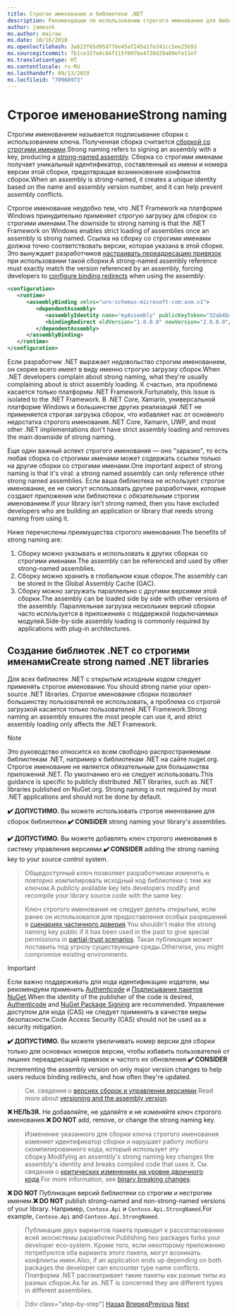 ```yaml
---
title: Строгое именование и библиотеки .NET
description: Рекомендации по использованию строгого именования для библиотек .NET.
author: jamesnk
ms.author: mairaw
ms.date: 10/16/2018
ms.openlocfilehash: 3a623f65d95d776e45af245a1fe241cc5ee25b93
ms.sourcegitcommit: 7b1ce327e8c84f115f007be4728d29a89efe11ef
ms.translationtype: HT
ms.contentlocale: ru-RU
ms.lasthandoff: 09/13/2019
ms.locfileid: "70968973"
---
```

# <a name="strong-naming"></a><span data-ttu-id="72c13-103">Строгое именование</span><span class="sxs-lookup"><span data-stu-id="72c13-103">Strong naming</span></span>

<span data-ttu-id="72c13-104">Строгим именованием называется подписывание сборки с использованием ключа. Полученная сборка считается [сборкой со строгими именами](../assembly/strong-named.md).</span><span class="sxs-lookup"><span data-stu-id="72c13-104">Strong naming refers to signing an assembly with a key, producing a [strong-named assembly](../assembly/strong-named.md).</span></span> <span data-ttu-id="72c13-105">Сборка со строгими именами получает уникальный идентификатор, составленный из имени и номера версии этой сборки, предотвращая возникновение конфликтов сборок.</span><span class="sxs-lookup"><span data-stu-id="72c13-105">When an assembly is strong-named, it creates a unique identity based on the name and assembly version number, and it can help prevent assembly conflicts.</span></span>

<span data-ttu-id="72c13-106">Строгое именование неудобно тем, что .NET Framework на платформе Windows принудительно применяет строгую загрузку для сборок со строгими именами.</span><span class="sxs-lookup"><span data-stu-id="72c13-106">The downside to strong naming is that the .NET Framework on Windows enables strict loading of assemblies once an assembly is strong named.</span></span> <span data-ttu-id="72c13-107">Ссылка на сборку со строгими именами должна точно соответствовать версии, которая указана в этой сборке. Это вынуждает разработчиков [настраивать переадресацию привязок](../../framework/configure-apps/redirect-assembly-versions.md) при использовании такой сборки:</span><span class="sxs-lookup"><span data-stu-id="72c13-107">A strong-named assembly reference must exactly match the version referenced by an assembly, forcing developers to [configure binding redirects](../../framework/configure-apps/redirect-assembly-versions.md) when using the assembly:</span></span>

```xml
<configuration>
   <runtime>
      <assemblyBinding xmlns="urn:schemas-microsoft-com:asm.v1">
         <dependentAssembly>
            <assemblyIdentity name="myAssembly" publicKeyToken="32ab4ba45e0a69a1" culture="neutral" />
            <bindingRedirect oldVersion="1.0.0.0" newVersion="2.0.0.0"/>
         </dependentAssembly>
      </assemblyBinding>
   </runtime>
</configuration>
```

<span data-ttu-id="72c13-108">Если разработчик .NET выражает недовольство строгим именованием, он скорее всего имеет в виду именно строгую загрузку сборок.</span><span class="sxs-lookup"><span data-stu-id="72c13-108">When .NET developers complain about strong naming, what they're usually complaining about is strict assembly loading.</span></span> <span data-ttu-id="72c13-109">К счастью, эта проблема касается только платформы .NET Framework.</span><span class="sxs-lookup"><span data-stu-id="72c13-109">Fortunately, this issue is isolated to the .NET Framework.</span></span> <span data-ttu-id="72c13-110">В .NET Core, Xamarin, универсальной платформе Windows и большинстве других реализаций .NET не применяется строгая загрузка сборок, что избавляет нас от основного недостатка строгого именования.</span><span class="sxs-lookup"><span data-stu-id="72c13-110">.NET Core, Xamarin, UWP, and most other .NET implementations don't have strict assembly loading and removes the main downside of strong naming.</span></span>

<span data-ttu-id="72c13-111">Еще один важный аспект строгого именования — оно "заразно", то есть любая сборка со строгими именами может содержать ссылки только на другие сборки со строгими именами.</span><span class="sxs-lookup"><span data-stu-id="72c13-111">One important aspect of strong naming is that it's viral: a strong named assembly can only reference other strong named assemblies.</span></span> <span data-ttu-id="72c13-112">Если ваша библиотека не использует строгое именование, ее не смогут использовать другие разработчики, которые создают приложения или библиотеки с обязательным строгим именованием.</span><span class="sxs-lookup"><span data-stu-id="72c13-112">If your library isn't strong named, then you have excluded developers who are building an application or library that needs strong naming from using it.</span></span>

<span data-ttu-id="72c13-113">Ниже перечислены преимущества строгого именования:</span><span class="sxs-lookup"><span data-stu-id="72c13-113">The benefits of strong naming are:</span></span>

1. <span data-ttu-id="72c13-114">Сборку можно указывать и использовать в других сборках со строгими именами.</span><span class="sxs-lookup"><span data-stu-id="72c13-114">The assembly can be referenced and used by other strong-named assemblies.</span></span>
2. <span data-ttu-id="72c13-115">Сборку можно хранить в глобальном кэше сборок.</span><span class="sxs-lookup"><span data-stu-id="72c13-115">The assembly can be stored in the Global Assembly Cache (GAC).</span></span>
3. <span data-ttu-id="72c13-116">Сборку можно загружать параллельно с другими версиями этой сборки.</span><span class="sxs-lookup"><span data-stu-id="72c13-116">The assembly can be loaded side by side with other versions of the assembly.</span></span> <span data-ttu-id="72c13-117">Параллельная загрузка нескольких версий сборки часто используется в приложениях с поддержкой подключаемых модулей.</span><span class="sxs-lookup"><span data-stu-id="72c13-117">Side-by-side assembly loading is commonly required by applications with plug-in architectures.</span></span>

## <a name="create-strong-named-net-libraries"></a><span data-ttu-id="72c13-118">Создание библиотек .NET со строгими именами</span><span class="sxs-lookup"><span data-stu-id="72c13-118">Create strong named .NET libraries</span></span>

<span data-ttu-id="72c13-119">Для всех библиотек .NET с открытым исходным кодом следует применять строгое именование.</span><span class="sxs-lookup"><span data-stu-id="72c13-119">You should strong name your open-source .NET libraries.</span></span> <span data-ttu-id="72c13-120">Строгое именование сборки позволяет большинству пользователей ее использовать, а проблема со строгой загрузкой касается только пользователей .NET Framework.</span><span class="sxs-lookup"><span data-stu-id="72c13-120">Strong naming an assembly ensures the most people can use it, and strict assembly loading only affects the .NET Framework.</span></span>

> [!NOTE]
> <span data-ttu-id="72c13-121">Это руководство относится ко всем свободно распространяемым библиотекам .NET, например к библиотекам .NET на сайте nuget.org. Строгое именование не является обязательным для большинства приложений .NET. По умолчанию его не следует использовать.</span><span class="sxs-lookup"><span data-stu-id="72c13-121">This guidance is specific to publicly distributed .NET libraries, such as .NET libraries published on NuGet.org. Strong naming is not required by most .NET applications and should not be done by default.</span></span>

<span data-ttu-id="72c13-122">**✔️ ДОПУСТИМО.** Вы можете использовать строгое именование для сборок библиотеки.</span><span class="sxs-lookup"><span data-stu-id="72c13-122">**✔️ CONSIDER** strong naming your library's assemblies.</span></span>

<span data-ttu-id="72c13-123">**✔️ ДОПУСТИМО.** Вы можете добавлять ключ строгого именования в систему управления версиями.</span><span class="sxs-lookup"><span data-stu-id="72c13-123">**✔️ CONSIDER** adding the strong naming key to your source control system.</span></span>

> <span data-ttu-id="72c13-124">Общедоступный ключ позволяет разработчикам изменять и повторно компилировать исходный код библиотеки с тем же ключом.</span><span class="sxs-lookup"><span data-stu-id="72c13-124">A publicly available key lets developers modify and recompile your library source code with the same key.</span></span>
> 
> <span data-ttu-id="72c13-125">Ключ строгого именования не следует делать открытым, если ранее он использовался для предоставления особых разрешений в [сценариях частичного доверия](/dotnet/framework/misc/using-libraries-from-partially-trusted-code).</span><span class="sxs-lookup"><span data-stu-id="72c13-125">You shouldn't make the strong naming key public if it has been used in the past to give special permissions in [partial-trust scenarios](/dotnet/framework/misc/using-libraries-from-partially-trusted-code).</span></span> <span data-ttu-id="72c13-126">Такая публикация может поставить под угрозу существующие среды.</span><span class="sxs-lookup"><span data-stu-id="72c13-126">Otherwise, you might compromise existing environments.</span></span>

> [!IMPORTANT]
> <span data-ttu-id="72c13-127">Если важно поддерживать для кода идентификацию издателя, мы рекомендуем применить [Authenticode](/windows-hardware/drivers/install/authenticode) и [Подписывание пакетов NuGet](/nuget/create-packages/sign-a-package).</span><span class="sxs-lookup"><span data-stu-id="72c13-127">When the identity of the publisher of the code is desired, [Authenticode](/windows-hardware/drivers/install/authenticode) and [NuGet Package Signing](/nuget/create-packages/sign-a-package) are recommended.</span></span> <span data-ttu-id="72c13-128">Управление доступом для кода (CAS) не следует применять в качестве меры безопасности.</span><span class="sxs-lookup"><span data-stu-id="72c13-128">Code Access Security (CAS) should not be used as a security mitigation.</span></span>

<span data-ttu-id="72c13-129">**✔️ ДОПУСТИМО.** Вы можете увеличивать номер версии для сборки только для основных номеров версии, чтобы избавить пользователей от лишних переадресаций привязок и частого их обновления.</span><span class="sxs-lookup"><span data-stu-id="72c13-129">**✔️ CONSIDER** incrementing the assembly version on only major version changes to help users reduce binding redirects, and how often they're updated.</span></span>

> <span data-ttu-id="72c13-130">См. сведения о [версиях сборок и управлении версиями](./versioning.md#assembly-version).</span><span class="sxs-lookup"><span data-stu-id="72c13-130">Read more about [versioning and the assembly version](./versioning.md#assembly-version).</span></span>

<span data-ttu-id="72c13-131">**❌ НЕЛЬЗЯ.** Не добавляйте, не удаляйте и не изменяйте ключ строгого именования.</span><span class="sxs-lookup"><span data-stu-id="72c13-131">**❌ DO NOT** add, remove, or change the strong naming key.</span></span>

> <span data-ttu-id="72c13-132">Изменение указанного для сборки ключа строгого именования изменяет идентификатор сборки и нарушает работу любого скомпилированного кода, который использует эту сборку.</span><span class="sxs-lookup"><span data-stu-id="72c13-132">Modifying an assembly's strong naming key changes the assembly's identity and breaks compiled code that uses it.</span></span> <span data-ttu-id="72c13-133">См. сведения о [критических изменениях на уровне двоичного кода](./breaking-changes.md#binary-breaking-change).</span><span class="sxs-lookup"><span data-stu-id="72c13-133">For more information, see [binary breaking changes](./breaking-changes.md#binary-breaking-change).</span></span>

<span data-ttu-id="72c13-134">**❌ DO NOT** Публикация версий библиотеки со строгим и нестрогим именем.</span><span class="sxs-lookup"><span data-stu-id="72c13-134">**❌ DO NOT** publish strong-named and non-strong-named versions of your library.</span></span> <span data-ttu-id="72c13-135">Например, `Contoso.Api` и `Contoso.Api.StrongNamed`.</span><span class="sxs-lookup"><span data-stu-id="72c13-135">For example, `Contoso.Api` and `Contoso.Api.StrongNamed`.</span></span>

> <span data-ttu-id="72c13-136">Публикация двух вариантов пакета приводит к рассогласованию всей экосистемы разработки.</span><span class="sxs-lookup"><span data-stu-id="72c13-136">Publishing two packages forks your developer eco-system.</span></span> <span data-ttu-id="72c13-137">Кроме того, если некоторому приложению потребуются оба варианта этого пакета, могут возникать конфликты имен.</span><span class="sxs-lookup"><span data-stu-id="72c13-137">Also, if an application ends up depending on both packages the developer can encounter type name conflicts.</span></span> <span data-ttu-id="72c13-138">Платформа .NET рассматривает такие пакеты как разные типы из разных сборок.</span><span class="sxs-lookup"><span data-stu-id="72c13-138">As far as .NET is concerned they are different types in different assemblies.</span></span>

>[!div class="step-by-step"]
><span data-ttu-id="72c13-139">[Назад](cross-platform-targeting.md)
>[Вперед](nuget.md)</span><span class="sxs-lookup"><span data-stu-id="72c13-139">[Previous](cross-platform-targeting.md)
[Next](nuget.md)</span></span>
